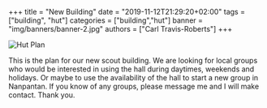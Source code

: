 +++
title = "New Building"
date = "2019-11-12T21:29:20+02:00"
tags = ["building", "hut"]
categories = ["building","hut"]
banner = "img/banners/banner-2.jpg"
authors = ["Carl Travis-Roberts"]
+++

![Hut Plan](/img/hutplan.png)

This is the plan for our new scout building. We are looking for local groups who would be interested in using the hall during daytimes, weekends and holidays. Or maybe to use the availability of the hall to start a new group in Nanpantan. If you know of any groups, please message me and I will make contact. Thank you.
